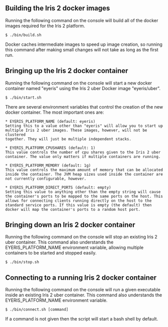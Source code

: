 ## Building the Iris 2 docker images


Running the following command on the console will build all of the docker
images required for the Iris 2 platform.

```
$ ./bin/build.sh
```

Docker caches intermediate images to speed up image creation, so running this
command after making small changes will not take as long as the first run.

## Bringing up the Iris 2 docker container

Running the following command on the console will start a new docker container
named "eyeris" using the Iris 2 uber Docker image "eyeris/uber".

```
$ ./bin/start.sh
```

There are several environment variables that control the creation of the new
docker container. The most important ones are:

    * EYERIS_PLATFORM_NAME (default: eyeris)
    Setting this to a value other than "eyeris" will allow you to start up
    multiple Iris 2 uber images. These images, however, will not be clustered
    together. They will just be multiple independent stacks.

    * EYERIS_PLATFORM_CPUSHARES (default: 1)
    This value controls the number of cpu shares given to the Iris 2 uber
    container. The value only matters if multiple containers are running.

    * EYERIS_PLATFORM_MEMORY (default: 1g)
    This value controls the maximum amount of memory that can be allocated
    inside the container. The JVM heap sizes used inside the container are
    not currently configurable, however.

    * EYERIS_PLATFORM_DIRECT_PORTS (default: empty)
    Setting this value to anything other than the empty string will cause
    the container's ports to be mapped to the same ports on the host. This
    allows for connecting clients running directly on the host to the
    standard service ports. If this value is empty (the default) then
    docker will map the container's ports to a random host port.

## Bringing down an Iris 2 docker container

Running the following command on the console will stop an existing Iris 2 uber
container. This command also understands the EYERIS\_PLATFORM\_NAME environment
variable, allowing multiple containers to be started and stopped easily.

```
$ ./bin/stop.sh
```

## Connecting to a running Iris 2 docker container

Running the following command on the console will run a given executable inside
an existing Iris 2 uber container. This command also understands the
EYERIS\_PLATFORM\_NAME environment variable.

```
$ ./bin/connect.sh [command]
```

If a command is not given then the script will start a bash shell by default.
